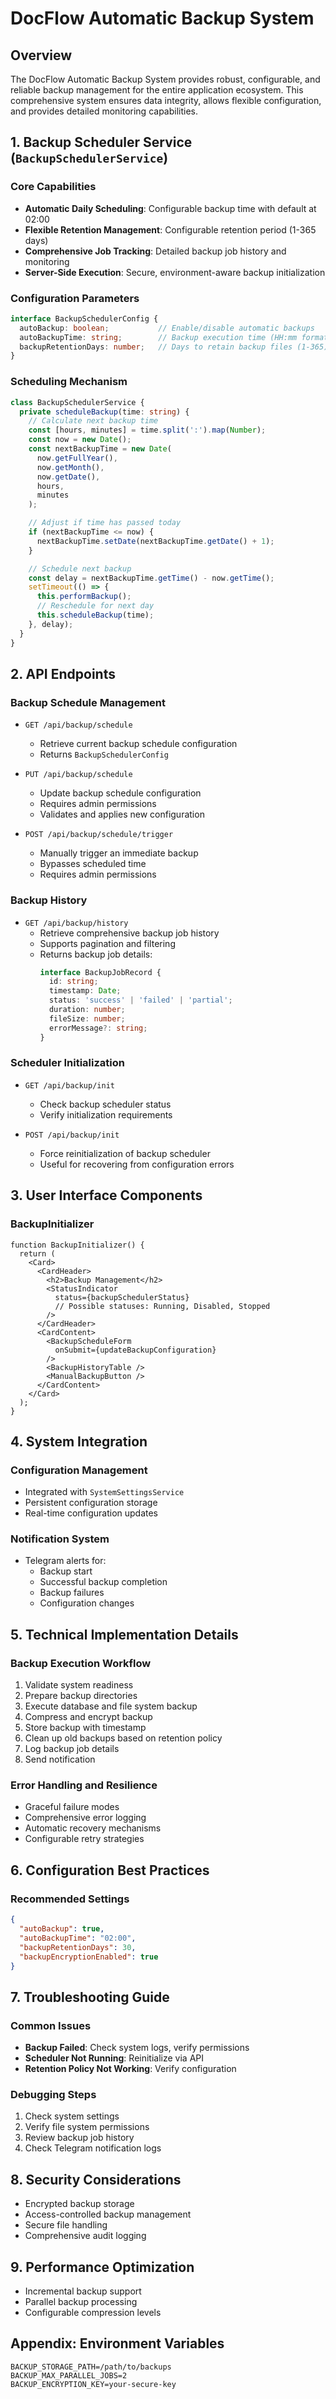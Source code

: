 # DocFlow Automatic Backup System

## Overview
The DocFlow Automatic Backup System provides robust, configurable, and reliable backup management for the entire application ecosystem. This comprehensive system ensures data integrity, allows flexible configuration, and provides detailed monitoring capabilities.

## 1. Backup Scheduler Service (`BackupSchedulerService`)

### Core Capabilities
- **Automatic Daily Scheduling**: Configurable backup time with default at 02:00
- **Flexible Retention Management**: Configurable retention period (1-365 days)
- **Comprehensive Job Tracking**: Detailed backup job history and monitoring
- **Server-Side Execution**: Secure, environment-aware backup initialization

### Configuration Parameters
```typescript
interface BackupSchedulerConfig {
  autoBackup: boolean;           // Enable/disable automatic backups
  autoBackupTime: string;        // Backup execution time (HH:mm format)
  backupRetentionDays: number;   // Days to retain backup files (1-365)
}
```

### Scheduling Mechanism
```typescript
class BackupSchedulerService {
  private scheduleBackup(time: string) {
    // Calculate next backup time
    const [hours, minutes] = time.split(':').map(Number);
    const now = new Date();
    const nextBackupTime = new Date(
      now.getFullYear(), 
      now.getMonth(), 
      now.getDate(), 
      hours, 
      minutes
    );

    // Adjust if time has passed today
    if (nextBackupTime <= now) {
      nextBackupTime.setDate(nextBackupTime.getDate() + 1);
    }

    // Schedule next backup
    const delay = nextBackupTime.getTime() - now.getTime();
    setTimeout(() => {
      this.performBackup();
      // Reschedule for next day
      this.scheduleBackup(time);
    }, delay);
  }
}
```

## 2. API Endpoints

### Backup Schedule Management
- `GET /api/backup/schedule`
  - Retrieve current backup schedule configuration
  - Returns `BackupSchedulerConfig`

- `PUT /api/backup/schedule`
  - Update backup schedule configuration
  - Requires admin permissions
  - Validates and applies new configuration

- `POST /api/backup/schedule/trigger`
  - Manually trigger an immediate backup
  - Bypasses scheduled time
  - Requires admin permissions

### Backup History
- `GET /api/backup/history`
  - Retrieve comprehensive backup job history
  - Supports pagination and filtering
  - Returns backup job details:
    ```typescript
    interface BackupJobRecord {
      id: string;
      timestamp: Date;
      status: 'success' | 'failed' | 'partial';
      duration: number;
      fileSize: number;
      errorMessage?: string;
    }
    ```

### Scheduler Initialization
- `GET /api/backup/init`
  - Check backup scheduler status
  - Verify initialization requirements

- `POST /api/backup/init`
  - Force reinitialization of backup scheduler
  - Useful for recovering from configuration errors

## 3. User Interface Components

### BackupInitializer
```tsx
function BackupInitializer() {
  return (
    <Card>
      <CardHeader>
        <h2>Backup Management</h2>
        <StatusIndicator 
          status={backupSchedulerStatus} 
          // Possible statuses: Running, Disabled, Stopped
        />
      </CardHeader>
      <CardContent>
        <BackupScheduleForm 
          onSubmit={updateBackupConfiguration} 
        />
        <BackupHistoryTable />
        <ManualBackupButton />
      </CardContent>
    </Card>
  );
}
```

## 4. System Integration

### Configuration Management
- Integrated with `SystemSettingsService`
- Persistent configuration storage
- Real-time configuration updates

### Notification System
- Telegram alerts for:
  - Backup start
  - Successful backup completion
  - Backup failures
  - Configuration changes

## 5. Technical Implementation Details

### Backup Execution Workflow
1. Validate system readiness
2. Prepare backup directories
3. Execute database and file system backup
4. Compress and encrypt backup
5. Store backup with timestamp
6. Clean up old backups based on retention policy
7. Log backup job details
8. Send notification

### Error Handling and Resilience
- Graceful failure modes
- Comprehensive error logging
- Automatic recovery mechanisms
- Configurable retry strategies

## 6. Configuration Best Practices

### Recommended Settings
```json
{
  "autoBackup": true,
  "autoBackupTime": "02:00",
  "backupRetentionDays": 30,
  "backupEncryptionEnabled": true
}
```

## 7. Troubleshooting Guide

### Common Issues
- **Backup Failed**: Check system logs, verify permissions
- **Scheduler Not Running**: Reinitialize via API
- **Retention Policy Not Working**: Verify configuration

### Debugging Steps
1. Check system settings
2. Verify file system permissions
3. Review backup job history
4. Check Telegram notification logs

## 8. Security Considerations
- Encrypted backup storage
- Access-controlled backup management
- Secure file handling
- Comprehensive audit logging

## 9. Performance Optimization
- Incremental backup support
- Parallel backup processing
- Configurable compression levels

## Appendix: Environment Variables
```
BACKUP_STORAGE_PATH=/path/to/backups
BACKUP_MAX_PARALLEL_JOBS=2
BACKUP_ENCRYPTION_KEY=your-secure-key
```
